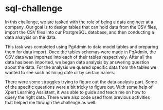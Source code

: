 # sql-challenge

In this challenge, we are tasked with the role of being a data engineer at a company. Our goal is to design tables that can hold data from the CSV files, import the CSV files into our PostgreSQL database, and then conducting a data analysis on the data.

This task was completed using PgAdmin to data model tables and preparing them for data import. Once the tables schemas were made in PgAdmin, the CSV data was imported into each of their tables respectively. After all the data has been imported, we began data analysis by answering question about the data. For the analysis we quered specific data from the tables we wanted to see such as hiring date or by certain names.

There were some struggles trying to figure out the data analysis part. Some of the specific questions were a bit tricky to figure out. With some help of Xpert Learning Assistant, it was able to guide and teach me on how to query the right data. There were also code used from previous activities that helped me through the challenge as well.

